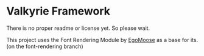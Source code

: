 # Valkyrie Framework
There is no proper readme or license yet. So please wait.

This project uses the Font Rendering Module by [EgoMoose](http://www.roblox.com/users/2155311/profile) as a base for its. (on the font-rendering branch)
